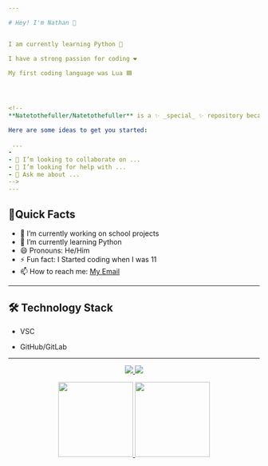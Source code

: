 ```yaml
---

# Hey! I'm Nathan 👋


I am currently learning Python 🐍

I have a strong passion for coding ❤️

My first coding language was Lua 🟦




<!--
**Natetothefuller/Natetothefuller** is a ✨ _special_ ✨ repository because its `README.md` (this file) appears on your GitHub profile.

Here are some ideas to get you started:

 ...
- 
- 👯 I’m looking to collaborate on ...
- 🤔 I’m looking for help with ...
- 💬 Ask me about ...
-->
---
```

## 🏃Quick Facts

- 🔭 I’m currently working on school projects
- 🌱 I’m currently learning Python
- 😄 Pronouns: He/Him
- ⚡ Fun fact: I Started coding when I was 11
- 📫 How to reach me: <a href='mailto:full.nathan2007@gmail.com'>My Email</a> 

---

## 🛠 Technology Stack 

* VSC  

* GitHub/GitLab 

---


<p align='center'> 
   <a href="https://www.linkedin.com/in/yourprofile/"> 
       <img src="https://img.shields.io/badge/linkedin-%230077B5.svg?&style=for-the-badge&logo=linkedin&logoColor=white"/> 
   </a> 
   <a href="https://t.me/yourchannel"> 
       <img src="https://img.shields.io/badge/Telegram-2CA5E0?style=for-the-badge&logo=telegram&logoColor=white"/> 
   </a> 
</p> 

<p align='center'> 
   <a href="https://github-readme-stats.vercel.app/api?username=Natetothefuller&show_icons=true&count_private=true"> 
       <img height=150 src="https://github-readme-stats.vercel.app/api?username=Natetothefuller&show_icons=true&count_private=true"/> 
   </a> 
   <a href="https://github.com/Natetothefuller/github-readme-stats"> 
       <img height=150 src="https://github-readme-stats.vercel.app/api/top-langs/?username=Natetothefuller&layout=compact"/> 
   </a> 
</p> 

